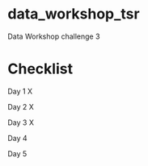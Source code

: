 # data_workshop_tsr
Data Workshop challenge 3

# Checklist

Day 1 X

Day 2 X

Day 3 X

Day 4

Day 5
